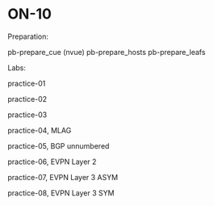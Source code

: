 # ON-10

Preparation:

pb-prepare_cue (nvue)
pb-prepare_hosts
pb-prepare_leafs

Labs:

practice-01

practice-02

practice-03

practice-04, MLAG

practice-05, BGP unnumbered

practice-06, EVPN Layer 2 

practice-07, EVPN Layer 3 ASYM

practice-08, EVPN Layer 3 SYM
